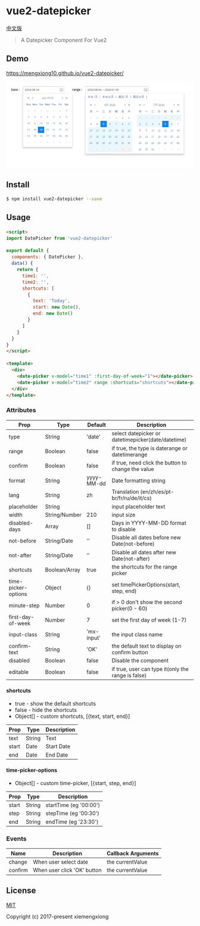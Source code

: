 # vue2-datepicker

[中文版](https://github.com/mengxiong10/vue2-datepicker/blob/master/README_CN.md)

> A Datepicker Component For Vue2

## Demo
<https://mengxiong10.github.io/vue2-datepicker/>

![image](https://github.com/mengxiong10/vue2-datepicker/raw/master/screenshot/demo.PNG)

## Install

```bash
$ npm install vue2-datepicker --save
```

## Usage

```html
<script>
import DatePicker from 'vue2-datepicker'

export default {
  components: { DatePicker },
  data() {
    return {
      time1: '',
      time2: '',
      shortcuts: [
        {
          text: 'Today',
          start: new Date(),
          end: new Date()
        }
      ]
    }
  }
}
</script>

<template>
  <div>
    <date-picker v-model="time1" :first-day-of-week="1"></date-picker>
    <date-picker v-model="time2" range :shortcuts="shortcuts"></date-picker>
  </div>
</template>
```
### Attributes

| Prop                | Type          | Default     | Description                                       |
|---------------------|---------------|-------------|---------------------------------------------------|
| type                | String        | 'date'      | select datepicker or datetimepicker(date/datetime)|
| range               | Boolean       | false       | if true, the type is daterange or datetimerange   |
| confirm             | Boolean       | false       | if true, need click the button to change the value|
| format              | String        | yyyy-MM-dd  | Date formatting string                            |
| lang                | String        | zh          | Translation (en/zh/es/pt-br/fr/ru/de/it/cs)       |
| placeholder         | String        |             | input placeholder text                            |
| width               | String/Number | 210         | input size                                        |
| disabled-days       | Array         | []          | Days in YYYY-MM-DD format to disable              |
| not-before          | String/Date   | ''          | Disable all dates before new Date(not-before)     |
| not-after           | String/Date   | ''          | Disable all dates after new Date(not-after)       |
| shortcuts           | Boolean/Array | true        | the shortcuts for the range picker                |
| time-picker-options | Object        | {}          | set timePickerOptions(start, step, end)           |
| minute-step         | Number        | 0           | if > 0 don't show the second picker(0 - 60)       |
| first-day-of-week   | Number        | 7           | set the first day of week (1-7)                   |
| input-class         | String        | 'mx-input'  | the input class name                              |
| confirm-text        | String        | 'OK'        | the default text to display on confirm button     |
| disabled            | Boolean       | false       | Disable the component                             |
| editable            | Boolean       | false       | if true, user can type it(only the range is false)|

#### shortcuts
* true -      show the default shortcuts
* false -     hide the shortcuts
* Object[] -  custom shortcuts, [{text, start, end}]

| Prop            | Type          |  Description           |
|-----------------|---------------|------------------------|
| text            | String        | Text                   |
| start           | Date          | Start Date             |
| end             | Date          | End Date               |

#### time-picker-options
* Object[] -  custom time-picker, [{start, step, end}]

| Prop            | Type          |  Description           |
|-----------------|---------------|------------------------|
| start           | String        | startTime (eg '00:00') |
| step            | String        | stepTime  (eg '00:30') |
| end             | String        | endTime   (eg '23:30') |


### Events
| Name            | Description                  |  Callback Arguments    |
|-----------------|------------------------------|------------------------|
| change          | When user select date        | the currentValue       |
| confirm         | When user click 'OK' button  | the currentValue       |

## License

[MIT](https://github.com/mengxiong10/vue2-datepicker/blob/master/LICENSE)

Copyright (c) 2017-present xiemengxiong
